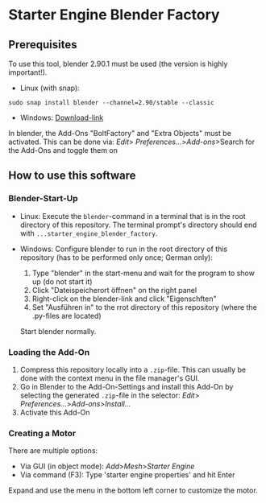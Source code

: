 # Starter Engine Blender Factory
## Prerequisites
To use this tool, blender 2.90.1 must be used (the version is highly important!).
* Linux (with snap):
```console
sudo snap install blender --channel=2.90/stable --classic
```
* Windows: [Download-link](https://download.blender.org/release/Blender2.90/blender-2.90.0-windows64.msi)

In blender, the Add-Ons "BoltFactory" and "Extra Objects" must be activated. This can be done via: *Edit*>
*Preferences...*>*Add-ons*>Search for the Add-Ons and toggle them on

## How to use this software
### Blender-Start-Up
* Linux: Execute the `blender`-command in a terminal that is in the root directory of this repository. The terminal prompt's directory should end with `...starter_engine_blender_factory`.
* Windows: Configure blender to run in the root directory of this repository (has to be performed only once; German only):
  1. Type "blender" in the start-menu and wait for the program to show up (do not start it)
  2. Click "Dateispeicherort öffnen" on the right panel
  3. Right-click on the blender-link and click "Eigenschften"
  4. Set "Ausführen in" to the rrot directory of this repository (where the .py-files are located)
  
  Start blender normally.
### Loading the Add-On
1. Compress this repository locally into a `.zip`-file. This can usually be done with the context menu in the file manager's GUI.
2. Go in Blender to the Add-On-Settings and install this Add-On by selecting the generated `.zip`-file in the selector: *Edit*>
*Preferences...*>*Add-ons*>*Install...*
3. Activate this Add-On
### Creating a Motor
There are multiple options:
* Via GUI (in object mode): *Add*>*Mesh*>*Starter Engine*
* Via command (F3): Type 'starter engine properties' and hit Enter

Expand and use the menu in the bottom left corner to customize the motor.

